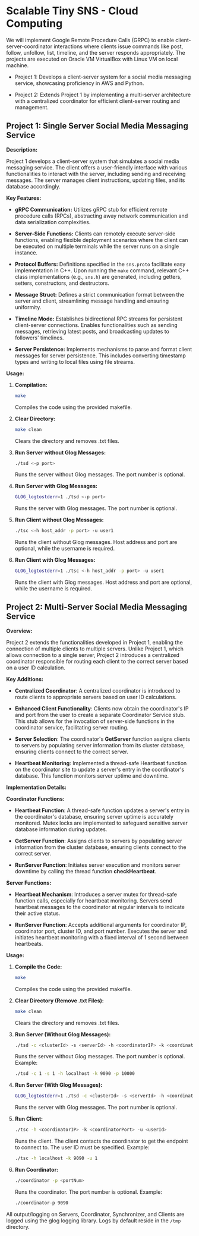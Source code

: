 # Scalable Tiny SNS - Cloud Computing
We will implement Google Remote Procedure Calls (GRPC) to enable client-server-coordinator interactions where clients issue commands like post, follow, unfollow, list, timeline, and the server responds appropriately.
The projects are executed on Oracle VM VirtualBox with Linux VM on local machine.

* Project 1: Develops a client-server system for a social media messaging service, showcasing proficiency in AWS and Python.

* Project 2: Extends Project 1 by implementing a multi-server architecture with a centralized coordinator for efficient client-server routing and management.

## Project 1: Single Server Social Media Messaging Service

**Description:**

Project 1 develops a client-server system that simulates a social media messaging service. The client offers a user-friendly interface with various functionalities to interact with the server, including sending and receiving messages. The server manages client instructions, updating files, and its database accordingly.

**Key Features:**

- **gRPC Communication:** Utilizes gRPC stub for efficient remote procedure calls (RPCs), abstracting away network communication and data serialization complexities.
  
- **Server-Side Functions:** Clients can remotely execute server-side functions, enabling flexible deployment scenarios where the client can be executed on multiple terminals while the server runs on a single instance.

- **Protocol Buffers:** Definitions specified in the `sns.proto` facilitate easy implementation in C++. Upon running the `make` command, relevant C++ class implementations (e.g., `sns.h`) are generated, including getters, setters, constructors, and destructors.

- **Message Struct:** Defines a strict communication format between the server and client, streamlining message handling and ensuring uniformity.

- **Timeline Mode:** Establishes bidirectional RPC streams for persistent client-server connections. Enables functionalities such as sending messages, retrieving latest posts, and broadcasting updates to followers' timelines.

- **Server Persistence:** Implements mechanisms to parse and format client messages for server persistence. This includes converting timestamp types and writing to local files using file streams.

**Usage:**

1. **Compilation:**
    ```bash
    make
    ```
    Compiles the code using the provided makefile.

2. **Clear Directory:**
    ```bash
    make clean
    ```
    Clears the directory and removes .txt files.

3. **Run Server without Glog Messages:**
    ```bash
    ./tsd <-p port>
    ```
    Runs the server without Glog messages. The port number is optional.

4. **Run Server with Glog Messages:**
    ```bash
    GLOG_logtostderr=1 ./tsd <-p port>
    ```
    Runs the server with Glog messages. The port number is optional.

5. **Run Client without Glog Messages:**
    ```bash
    ./tsc <-h host_addr -p port> -u user1
    ```
    Runs the client without Glog messages. Host address and port are optional, while the username is required.

6. **Run Client with Glog Messages:**
    ```bash
    GLOG_logtostderr=1 ./tsc <-h host_addr -p port> -u user1
    ```
    Runs the client with Glog messages. Host address and port are optional, while the username is required.

## Project 2: Multi-Server Social Media Messaging Service

**Overview:**

Project 2 extends the functionalities developed in Project 1, enabling the connection of multiple clients to multiple servers. Unlike Project 1, which allows connection to a single server, Project 2 introduces a centralized coordinator responsible for routing each client to the correct server based on a user ID calculation.

**Key Additions:**

- **Centralized Coordinator**: A centralized coordinator is introduced to route clients to appropriate servers based on user ID calculations.

- **Enhanced Client Functionality**: Clients now obtain the coordinator's IP and port from the user to create a separate Coordinator Service stub. This stub allows for the invocation of server-side functions in the coordinator service, facilitating server routing.

- **Server Selection**: The coordinator's **GetServer** function assigns clients to servers by populating server information from its cluster database, ensuring clients connect to the correct server.

- **Heartbeat Monitoring**: Implemented a thread-safe Heartbeat function on the coordinator site to update a server's entry in the coordinator's database. This function monitors server uptime and downtime.

**Implementation Details:**

**Coordinator Functions:**

- **Heartbeat Function**: A thread-safe function updates a server's entry in the coordinator's database, ensuring server uptime is accurately monitored. Mutex locks are implemented to safeguard sensitive server database information during updates.

- **GetServer Function**: Assigns clients to servers by populating server information from the cluster database, ensuring clients connect to the correct server.

- **RunServer Function**: Initiates server execution and monitors server downtime by calling the thread function **checkHeartbeat**.

**Server Functions:**

- **Heartbeat Mechanism**: Introduces a server mutex for thread-safe function calls, especially for heartbeat monitoring. Servers send heartbeat messages to the coordinator at regular intervals to indicate their active status.

- **RunServer Function**: Accepts additional arguments for coordinator IP, coordinator port, cluster ID, and port number. Executes the server and initiates heartbeat monitoring with a fixed interval of 1 second between heartbeats.

**Usage:**

1. **Compile the Code:**
    ```bash
    make
    ```
    Compiles the code using the provided makefile.

2. **Clear Directory (Remove .txt Files):**
    ```bash
    make clean
    ```
    Clears the directory and removes .txt files.

3. **Run Server (Without Glog Messages):**
    ```bash
    ./tsd -c <clusterId> -s <serverId> -h <coordinatorIP> -k <coordinatorPort> -p <portNum>
    ```
    Runs the server without Glog messages. The port number is optional.
    Example:
    ```bash
    ./tsd -c 1 -s 1 -h localhost -k 9090 -p 10000
    ```

4. **Run Server (With Glog Messages):**
    ```bash
    GLOG_logtostderr=1 ./tsd -c <clusterId> -s <serverId> -h <coordinatorIP> -k <coordinatorPort> -p <portNum>
    ```
    Runs the server with Glog messages. The port number is optional.

5. **Run Client:**
    ```bash
    ./tsc -h <coordinatorIP> -k <coordinatorPort> -u <userId>
    ```
    Runs the client. The client contacts the coordinator to get the endpoint to connect to. The user ID must be specified.
    Example:
    ```bash
    ./tsc -h localhost -k 9090 -u 1
    ```

6. **Run Coordinator:**
    ```bash
    ./coordinator -p <portNum>
    ```
    Runs the coordinator. The port number is optional.
    Example:
    ```bash
    ./coordinator-p 9090
    ```

All output/logging on Servers, Coordinator, Synchronizer, and Clients are logged using the glog logging library. Logs by default reside in the `/tmp` directory.

